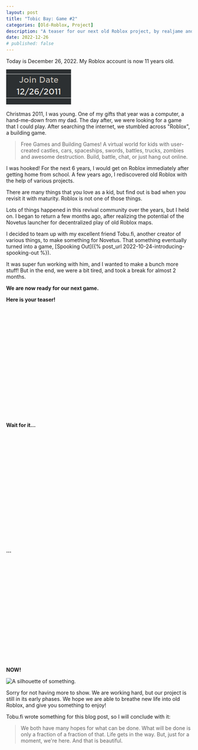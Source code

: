 ```yaml
---
layout: post
title: "Tobic Bay: Game #2"
categories: [Old-Roblox, Project]
description: "A teaser for our next old Roblox project, by realjame and tobu.fi. Are you ready?"
date: 2022-12-26
# published: false
---
```


Today is December 26, 2022. My Roblox account is now 11 years old.

![Join Date: 12/26/2011](/blog/media/MyRobloxJoinDate.png)

Christmas 2011, I was young. One of my gifts that year was a computer, a hand-me-down from my dad.
The day after, we were looking for a game that I could play.
After searching the internet, we stumbled across "Roblox", a building game.

> Free Games and Building Games! A virtual world for kids with user-created castles, cars, spaceships, swords, battles, trucks, zombies and awesome destruction. Build, battle, chat, or just hang out online.

I was hooked! For the next 6 years, I would get on Roblox immediately after getting home from school.
A few years ago, I rediscovered old Roblox with the help of various projects.

There are many things that you love as a kid, but find out is bad when you revisit it with maturity. Roblox is not one of those things.

Lots of things happened in this revival community over the years, but I held on.
I began to return a few months ago, after realizing the potential of the Novetus launcher for decentralized play of old Roblox maps.

I decided to team up with my excellent friend Tobu.fi, another creator of various things, to make something for Novetus. That something eventually turned into a game, [Spooking Out]({% post_url 2022-10-24-introducing-spooking-out %}).

It was super fun working with him, and I wanted to make a bunch more stuff! But in the end, we were a bit tired, and took a break for almost 2 months.

**We are now ready for our next game.**

**Here is your teaser!**
\
\
\
\
\
\
\
\
\
\
\
\
\
\
\
\
\
\
\
\
**Wait for it...**
\
\
\
\
\
\
\
\
\
\
\
\
\
\
\
\
\
\
\
\
**...**
\
\
\
\
\
\
\
\
\
\
\
\
\
\
\
\
\
\
\
**NOW!**

![A silhouette of something.](/blog/media/Game2Teaser.png)

Sorry for not having more to show. We are working hard, but our project is still in its early phases.
We hope we are able to breathe new life into old Roblox, and give you something to enjoy!

Tobu.fi wrote something for this blog post, so I will conclude with it:

> We both have many hopes for what can be done. What will be done is only a fraction of a fraction of that.
> Life gets in the way. But, just for a moment, we're here. And that is beautiful.
